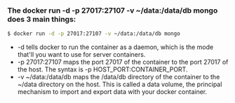 ### The docker run -d -p 27017:27107 -v ~/data:/data/db mongo does 3 main things:

```sh
$ docker run -d -p 27017:27107 -v ~/data:/data/db mongo
```

- -d tells docker to run the container as a daemon, which is the mode that'll you want to use for server containers.
- -p 27017:27107 maps the port 27017 of the container to the port 27017 of the host. The syntax is -p HOST_PORT:CONTAINER_PORT.
- -v ~/data:/data/db maps the /data/db directory of the container to the ~/data directory on the host. This is called a data volume, the principal mechanism to import and export data with your docker container.